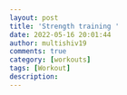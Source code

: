 ```yaml
---
layout: post
title: 'Strength training '
date: 2022-05-16 20:01:44
author: multishiv19
comments: true
category: [workouts]
tags: [Workout]
description: 
---
```


<div width='100%' class='strava-embed-placeholder' data-embed-type='activity' data-embed-id='7150898320'></div>
<script src='https://strava-embeds.com/embed.js'></script>
